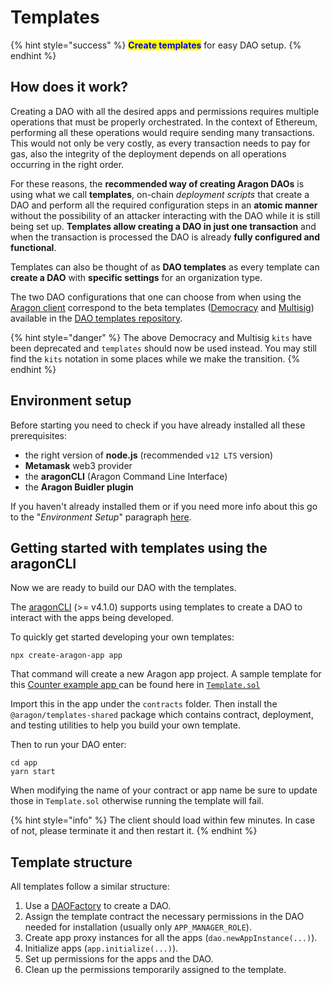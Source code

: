 # Templates

{% hint style="success" %}
<mark style="color:blue;">**Create templates**</mark> for easy DAO setup.
{% endhint %}

## How does it work?

Creating a DAO with all the desired apps and permissions requires multiple operations that must be properly orchestrated. In the context of Ethereum, performing all these operations would require sending many transactions. This would not only be very costly, as every transaction needs to pay for gas, also the integrity of the deployment depends on all operations occurring in the right order.

For these reasons, the **recommended way of creating Aragon DAOs** is using what we call **templates**, on-chain _deployment scripts_ that create a DAO and perform all the required configuration steps in an **atomic manner** without the possibility of an attacker interacting with the DAO while it is still being set up. **Templates allow creating a DAO in just one transaction** and when the transaction is processed the DAO is already **fully configured and functional**.

Templates can also be thought of as **DAO templates** as every template can **create a DAO** with **specific settings** for an organization type.&#x20;

The two DAO configurations that one can choose from when using the [Aragon client](https://client.aragon.org/) correspond to the beta templates ([Democracy](https://github.com/aragon/dao-templates/blob/ce62d132d944951dc200df8aa74e42db8e70a094/kits/democracy/contracts/DemocracyKit.sol) and [Multisig](https://github.com/aragon/dao-templates/blob/ce62d132d944951dc200df8aa74e42db8e70a094/kits/multisig/contracts/MultisigKit.sol)) available in the [DAO templates repository](https://github.com/aragon/dao-templates).

{% hint style="danger" %}
The above Democracy and Multisig `kits` have been deprecated and `templates` should now be used instead. You may still find the `kits` notation in some places while we make the transition.
{% endhint %}

## Environment setup <a href="#environment-setup" id="environment-setup"></a>

Before starting you need to check if you have already installed all these prerequisites:

* the right version of **node.js** (recommended `v12 LTS` version)
* **Metamask** web3 provider
* the **aragonCLI** (Aragon Command Line Interface)&#x20;
* the **Aragon Buidler plugin**

If you haven't already installed them or if you need more info about this go to the "_Environment Setup_" paragraph [here](getting-started.md).

## Getting started with templates using the aragonCLI

Now we are ready to build our DAO with the templates.

The [aragonCLI](../aragoncli/) (>= v4.1.0) supports using templates to create a DAO to interact with the apps being developed.

To quickly get started developing your own templates:

```
npx create-aragon-app app
```

That command will create a new Aragon app project. A sample template for this [Counter example app ](../guides/your-first-aragon-app.md)can be found here in [`Template.sol`](https://github.com/aragon/aragon-cli/blob/ff99addc784a261608b66c269c0292891da5a311/packages/cli/test/mock/contracts/Template.sol)

Import this in the app under the `contracts` folder. Then install the `@aragon/templates-shared` package which contains contract, deployment, and testing utilities to help you build your own template.

Then to run your DAO enter:

```
cd app
yarn start
```

When modifying the name of your contract or app name be sure to update those in `Template.sol` otherwise running the template will fail.

{% hint style="info" %}
The client should load within few minutes. In case of not, please terminate it and then restart it.&#x20;
{% endhint %}

## Template structure <a href="#template-structure" id="template-structure"></a>

All templates follow a similar structure:

1. Use a [DAOFactory](https://github.com/aragon/aragonOS/blob/4.0.1/contracts/factory/DAOFactory.sol) to create a DAO.
2. Assign the template contract the necessary permissions in the DAO needed for installation (usually only `APP_MANAGER_ROLE`).
3. Create app proxy instances for all the apps (`dao.newAppInstance(...)`).
4. Initialize apps (`app.initialize(...)`).
5. Set up permissions for the apps and the DAO.
6. Clean up the permissions temporarily assigned to the template.

